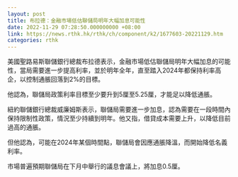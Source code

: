 ```yaml
---
layout: post
title: 布拉德：金融市場低估聯儲局明年大幅加息可能性
date: 2022-11-29 07:28:50.000000000 +08:00
link: https://news.rthk.hk/rthk/ch/component/k2/1677603-20221129.htm
categories: rthk
---
```


美國聖路易斯聯儲銀行總裁布拉德表示，金融市場低估聯儲局明年大幅加息的可能性，當局需要進一步提高利率，並於明年全年，直至踏入2024年都保持利率高企，以控制通脹回落到2%的目標。

他認為，聯儲局政策利率目標至少要升到5厘至5.25厘，才能足以降低通脹。

紐約聯儲銀行總裁威廉姆斯表示，聯儲局需要進一步加息，認為需要在一段時間內保持限制性政策，情況至少持續到明年。他又指，借貸成本需要上升，以降低目前過高的通脹。

但他認為，可能在2024年某個時間點，聯儲局會因應通脹降溫，而開始降低名義利率。

市場普遍預期聯儲局在下月中舉行的議息會議上，將加息0.5厘。

